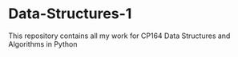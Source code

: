 # Data-Structures-1
This repository contains all my work for CP164 Data Structures and Algorithms in Python
